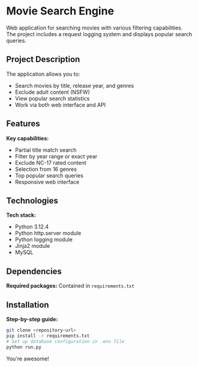 # Movie Search Engine

Web application for searching movies with various filtering capabilities.  
The project includes a request logging system and displays popular search queries.

## Project Description

The application allows you to:
- Search movies by title, release year, and genres
- Exclude adult content (NSFW)
- View popular search statistics
- Work via both web interface and API

## Features

**Key capabilities:**
- Partial title match search
- Filter by year range or exact year
- Exclude NC-17 rated content
- Selection from 16 genres
- Top popular search queries
- Responsive web interface

## Technologies

**Tech stack:**
- Python 3.12.4
- Python http.server module
- Python logging module
- Jinja2 module
- MySQL

## Dependencies

**Required packages:**
Contained in `requirements.txt`

## Installation

**Step-by-step guide:**
```bash
git clone <repository-url>
pip install -r requirements.txt
# Set up database configuration in .env file
python run.py
```
You're awesome!